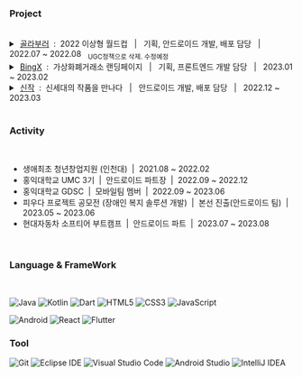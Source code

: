 ### Project

<br/>

<details>
  <summary> 
    &nbsp;<a href="https://play.google.com/store/apps/details?id=com.golagola.worldcup">골라부러</a> &nbsp;:&nbsp; 2022 이상형 월드컵 &nbsp; | &nbsp; 기획, 안드로이드 개발, 배포 담당 &nbsp; | &nbsp;  2022.07 ~ 2022.08 &nbsp; <sub>UGC정책으로 삭제. 수정예정</sub>
  </summary>
  </br>
  <p align="center">
    <img src="https://user-images.githubusercontent.com/78468001/229545358-5b2db92a-51e3-4999-a5a5-bbbdd4e41ac9.jpg" height = "400"/>
    <img src="https://user-images.githubusercontent.com/78468001/229543298-fd53c6a3-3265-496b-94be-a2f4989b2242.jpg" height = "400"/>
  </p>
  
  <br/>
  
  ```
  개인 사이드 프로젝트
  기획 / UI제작 / 안드로이드 개발 / 출시
  Android (Java) / Firebase (Authentication, Realtime Database, Storage) / Admob 
  ```

  <br/>
  
</details>

<details>
  <summary> 
    &nbsp;<a href="https://bingxinfo.com">BingX</a> &nbsp;:&nbsp; 가상화폐거래소 랜딩페이지 &nbsp; | &nbsp; 기획, 프론트엔드 개발 담당 &nbsp; | &nbsp;  2023.01 ~ 2023.02
  </summary>
  </br>
  <p align="center">
    <img src="https://user-images.githubusercontent.com/78468001/229539005-6b5fc48c-8cb1-48fd-8e50-3c3ee8d7d789.JPG" height = "400"/>
  </p>
  
  <br/>
  
  ```
  가상화폐거래회사 랜딩페이지 제작 프로젝트
  기획 / UI제작 / 프론트엔드 개발
  ```

  <br/>
  
</details>

<details>
  <summary> 
    &nbsp;<a href="https://play.google.com/store/apps/details?id=io.sinzak.android">신작</a> &nbsp;:&nbsp; 신세대의 작품을 만나다 &nbsp; | &nbsp; 안드로이드 개발, 배포 담당 &nbsp; | &nbsp;  2022.12 ~ 2023.03
  </summary>
  </br>
  <p align="center">
    <img src="https://user-images.githubusercontent.com/78468001/229534973-afbe068d-5d68-4953-93a4-bd97462cbfcb.jpg" height = "400"/>
  </p>
  
  <br/>
  
  ```
  SNS 기능을 접목한 작품 거래/의뢰 서비스
  안드로이드 개발 / 출시
  Android (Kotlin) / 구글 로그인, 프로필, 학교 인증, QA 담당 
  ```

  <br/>
  
</details>

<br/>

### Activity

</br>

+ 생애최초 청년창업지원 (인천대) &nbsp;|&nbsp; 2021.08 ~ 2022.02
+ 홍익대학교 UMC 3기 &nbsp;|&nbsp; 안드로이드 파트장 &nbsp;|&nbsp; 2022.09 ~ 2022.12
+ 홍익대학교 GDSC &nbsp;|&nbsp; 모바일팀 멤버 &nbsp;|&nbsp; 2022.09 ~ 2023.06
+ 피우다 프로젝트 공모전 (장애인 복지 솔루션 개발) &nbsp;|&nbsp; 본선 진출(안드로이드 팀) &nbsp;|&nbsp; 2023.05 ~ 2023.06
+ 현대자동차 소프티어 부트캠프 &nbsp;|&nbsp; 안드로이드 파트 &nbsp;|&nbsp; 2023.07 ~ 2023.08

<br/>

### Language & FrameWork

<br/>

![Java](https://img.shields.io/badge/Java-007396.svg?&style=for-the-badge&logo=Java&logoColor=white)
![Kotlin](https://img.shields.io/badge/Kotlin-7F52FF.svg?&style=for-the-badge&logo=Kotlin&logoColor=white)
![Dart](https://img.shields.io/badge/Dart-0175C2.svg?&style=for-the-badge&logo=Dart&logoColor=white)
![HTML5](https://img.shields.io/badge/HTML5-E34F26.svg?&style=for-the-badge&logo=HTML5&logoColor=white)
![CSS3](https://img.shields.io/badge/CSS3-1572B6.svg?&style=for-the-badge&logo=CSS3&logoColor=white)
![JavaScript](https://img.shields.io/badge/JavaScript-F7DF1E.svg?&style=for-the-badge&logo=JavaScript&logoColor=white)

![Android](https://img.shields.io/badge/Android-3DDC84.svg?&style=for-the-badge&logo=Android&logoColor=white)
![React](https://img.shields.io/badge/React-61DAFB.svg?&style=for-the-badge&logo=React&logoColor=white)
![Flutter](https://img.shields.io/badge/Flutter-02569B.svg?&style=for-the-badge&logo=Flutter&logoColor=white)


### Tool
![Git](https://img.shields.io/badge/Git-F05032.svg?&style=for-the-badge&logo=Git&logoColor=white)
![Eclipse IDE](https://img.shields.io/badge/Eclipse%20IDE-2C2255.svg?&style=for-the-badge&logo=Eclipse%20IDE&logoColor=white)
![Visual Studio Code](https://img.shields.io/badge/Visual%20Studio%20Code-007ACC.svg?&style=for-the-badge&logo=Visual%20Studio%20Code&logoColor=white)
![Android Studio](https://img.shields.io/badge/Android%20Studio-3DDC84.svg?&style=for-the-badge&logo=Android%20Studio&logoColor=white)
![IntelliJ IDEA](https://img.shields.io/badge/IntelliJ%20IDEA-000000.svg?&style=for-the-badge&logo=Android%20Studio&logoColor=white)
